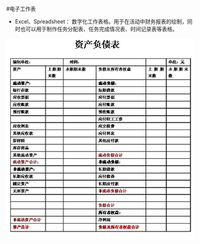 #电子工作表
* Excel、Spreadsheet：
数字化工作表格。用于在活动中财务报表的绘制，同时也可以用于制作任务分配表、任务完成情况表、时间记录表等表格。

![0](../assets/digitized_tools/spreadsheet/00.jpg)
